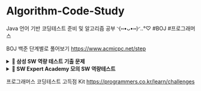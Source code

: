 # Algorithm-Code-Study
Java 언어 기반 코딩테스트 준비 및 알고리즘 공부 ◝(⑅•ᴗ•⑅)◜..°♡ 
#BOJ #프로그래머스 


BOJ 백준
단계별로 풀어보기 https://www.acmicpc.net/step

<details markdown="1">
<summary><strong>📄 삼성 SW 역량 테스트 기출 문제</strong></summary>
|   13460   | 구슬 탈출 2		 | https://www.acmicpc.net/problem/13460 |
|   12100   | 2048(Easy)	 | https://www.acmicpc.net/problem/12100 |
|   3190    | 뱀			 | https://www.acmicpc.net/problem/3190  |
|   13458   | 시험 감독		 | https://www.acmicpc.net/problem/13458 |
|   14499   | 주사위 굴리기		 | https://www.acmicpc.net/problem/14499 |
|   14500   | 테트로미노		 | https://www.acmicpc.net/problem/14500 |
|   14501   | 퇴사		 | https://www.acmicpc.net/problem/14501 |
|   14502   | 연구소		 | https://www.acmicpc.net/problem/14502 |
|   14503   | 로봇 청소기		 | https://www.acmicpc.net/problem/14503 |
|   14888   | 연산자 끼워넣기	 | https://www.acmicpc.net/problem/14888 |
|   14889   | 스타트와 링크		 | https://www.acmicpc.net/problem/14889 |
|   14890   | 경사로		 | https://www.acmicpc.net/problem/14890 |
|   14891   | 톱니바퀴		 | https://www.acmicpc.net/problem/14891 |
|   15683   | 감시		 | https://www.acmicpc.net/problem/15683 |
|   15684   | 사다리 조작		 | https://www.acmicpc.net/problem/15684 |
|   15685   | 드래곤 커브		 | https://www.acmicpc.net/problem/15685 |
|   15686   | 치킨 배달		 | https://www.acmicpc.net/problem/15686 |
|   5373    | 큐빙		 | https://www.acmicpc.net/problem/5373  |
|   16234   | 인구 이동		 | https://www.acmicpc.net/problem/16234 |
|   16235   | 나무 재테크		 | https://www.acmicpc.net/problem/16235 |
|   16236   | 아기 상어		 | https://www.acmicpc.net/problem/16236 |
|   17144   | 미세먼지 안녕!		 | https://www.acmicpc.net/problem/17144 |
|   17143   | 낚시왕		 | https://www.acmicpc.net/problem/17143 |
|   17140   | 이차원 배열과 연산	 | https://www.acmicpc.net/problem/17140 |
|   17142   | 연구소 3		 | https://www.acmicpc.net/problem/17142 |
|   17779   | 게리맨더링 2		 | https://www.acmicpc.net/problem/17779 |
|   17837   | 새로운 게임 2		 | https://www.acmicpc.net/problem/17837 |
|   17822   | 원판 돌리기		 | https://www.acmicpc.net/problem/17822 |
|   17825   | 주사위 윷놀이		 | https://www.acmicpc.net/problem/17825 |
|   19235   | 모노미노도미노		 | https://www.acmicpc.net/problem/19235 |
|   20061   | 모노미노도미노 2	 | https://www.acmicpc.net/problem/20061 |
|   19236   | 청소년 상어		 | https://www.acmicpc.net/problem/19236 |
|   19237   | 어른 상어		 | https://www.acmicpc.net/problem/19237 |
|   19238   | 스타트 택시		 | https://www.acmicpc.net/problem/19238 |
|   20055   | 컨베이어 벨트 위의 로봇	 | https://www.acmicpc.net/problem/20055 |
|   20056   | 마법사 상어와 파이어볼	 | https://www.acmicpc.net/problem/20056 |
|   20057   | 마법사 상어와 토네이도	 | https://www.acmicpc.net/problem/20057 |
|   20058   | 마법사 상어와 파이어스톰	 | https://www.acmicpc.net/problem/20058 |
</details>


<details markdown="1">
<summary><strong>📄 SW Expert Academy 모의 SW 역량테스트 </strong></summary>
| 문제 번호 |         제목         |                             URL                              | 
| :-------: | :------------------: | :----------------------------------------------------------: | 
|   1949    |     등산로 조성      | [클릭](https://swexpertacademy.com/main/code/problem/problemDetail.do?contestProbId=AV5PoOKKAPIDFAUq) |  
|   1953    |     탈주범 검거      | [클릭](https://swexpertacademy.com/main/code/problem/problemDetail.do?contestProbId=AV5PpLlKAQ4DFAUq) |   
|   2105    |     디저트 카페      | [클릭](https://swexpertacademy.com/main/code/problem/problemDetail.do?contestProbId=AV5VwAr6APYDFAWu) |   
|   2112    |      보호 필름       | [클릭](https://swexpertacademy.com/main/code/problem/problemDetail.do?contestProbId=AV5V1SYKAaUDFAWu) |    
|   2117    |    홈 방범 서비스    | [클릭](https://swexpertacademy.com/main/code/problem/problemDetail.do?contestProbId=AV5V61LqAf8DFAWu) |    
|   2382    |     미생물 격리      | [클릭](https://swexpertacademy.com/main/code/problem/problemDetail.do?contestProbId=AV597vbqAH0DFAVl) |    
|   2383    |    점심 식사시간     | [클릭](https://swexpertacademy.com/main/code/problem/problemDetail.do?contestProbId=AV5-BEE6AK0DFAVl) |  
|   4013    |     특이한 자석      | [클릭](https://swexpertacademy.com/main/code/problem/problemDetail.do?contestProbId=AWIeV9sKkcoDFAVH) |     
|   4014    |     활주로 건설      | [클릭](https://swexpertacademy.com/main/code/problem/problemDetail.do?contestProbId=AWIeW7FakkUDFAVH) |    
|   5644    |      무선 충전       | [클릭](https://swexpertacademy.com/main/code/problem/problemDetail.do?contestProbId=AWXRDL1aeugDFAUo) |    
|   5648    | 원자 소멸 시뮬레이션 | [클릭](https://swexpertacademy.com/main/code/problem/problemDetail.do?contestProbId=AWXRFInKex8DFAUo) |  
|   5650    |      핀볼 게임       | [클릭](https://swexpertacademy.com/main/code/problem/problemDetail.do?contestProbId=AWXRF8s6ezEDFAUo) |   
|   5653    |     줄기세포배양     | [클릭](https://swexpertacademy.com/main/code/problem/problemDetail.do?contestProbId=AWXRJ8EKe48DFAUo) |   
|   5656    |      벽돌 깨기       | [클릭](https://swexpertacademy.com/main/code/problem/problemDetail.do?contestProbId=AWXRQm6qfL0DFAUo) |   
|   5658    |  보물상자 비밀번호   | [클릭](https://swexpertacademy.com/main/code/problem/problemDetail.do?contestProbId=AWXRUN9KfZ8DFAUo) |   
------
</details>


프로그래머스
코딩테스트 고득점 Kit https://programmers.co.kr/learn/challenges
